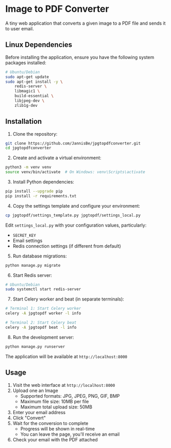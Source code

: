 # Image to PDF Converter 

A tiny web application that converts a given image to a PDF file and sends it to user email.

## Linux Dependencies

Before installing the application, ensure you have the following system packages installed:

```bash
# Ubuntu/Debian
sudo apt-get update
sudo apt-get install -y \
    redis-server \
    libmagic1 \
    build-essential \
    libjpeg-dev \
    zlib1g-dev
```

## Installation

1. Clone the repository:
```bash
git clone https://github.com/JannisBe/jpgtopdfconverter.git
cd jpgtopdfconverter
```

2. Create and activate a virtual environment:
```bash
python3 -m venv venv
source venv/bin/activate  # On Windows: venv\Scripts\activate
```

3. Install Python dependencies:
```bash
pip install --upgrade pip
pip install -r requirements.txt
```

4. Copy the settings template and configure your environment:
```bash
cp jpgtopdf/settings_template.py jpgtopdf/settings_local.py
```
Edit `settings_local.py` with your configuration values, particularly:
- `SECRET_KEY`
- Email settings
- Redis connection settings (if different from default)

5. Run database migrations:
```bash
python manage.py migrate
```

6. Start Redis server:
```bash
# Ubuntu/Debian
sudo systemctl start redis-server
```

7. Start Celery worker and beat (in separate terminals):
```bash
# Terminal 1: Start Celery worker
celery -A jpgtopdf worker -l info

# Terminal 2: Start Celery beat
celery -A jpgtopdf beat -l info
```

8. Run the development server:
```bash
python manage.py runserver
```

The application will be available at `http://localhost:8000`

## Usage

1. Visit the web interface at `http://localhost:8000`
2. Upload one an Image
   - Supported formats: JPG, JPEG, PNG, GIF, BMP
   - Maximum file size: 10MB per file
   - Maximum total upload size: 50MB
3. Enter your email address
4. Click "Convert"
5. Wait for the conversion to complete
   - Progress will be shown in real-time
   - You can leave the page, you'll receive an email
6. Check your email with the PDF attached